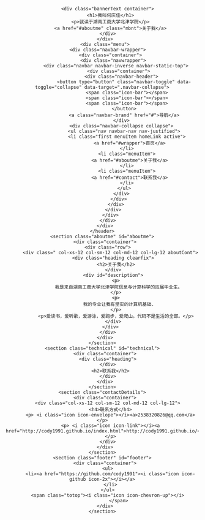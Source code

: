 <html>

<head>
  <meta charset="UTF-8" />
  <link rel="shortcut icon" href="http://cody1991.github.io/favicon.ico" />
  <meta http-equiv="X-UA-Compatible" content="IE=edge,chrome=1">
  <title>codytang 个人简历</title>
  <meta name="viewport" content="width=device-width, initial-scale=1.0, minimum-scale=1.0, maximum-scale=1.0, user-scalable=0">
  <link rel="stylesheet" type="text/css" href="./css/bootstrap.css">
  <link rel="stylesheet" type="text/css" href="./css/style.css">
  <link rel="stylesheet" href="./css/font-awesome.min.css">
</head>

<body>
  <div class="wrapper" id="wrapper">
    <header>
     
        <div class="bannerText container">
          <h1>我叫何庆佳</h1>
          <p>就读于湖南工商大学北津学院</p>
          <a href="#aboutme" class="mbnt">关于我</a>
        </div>
      </div>
      <div class="menu">
        <div class="navbar-wrapper">
          <div class="container">
            <div class="navwrapper">
              <div class="navbar navbar-inverse navbar-static-top">
                <div class="container">
                  <div class="navbar-header">
                    <button type="button" class="navbar-toggle" data-toggle="collapse" data-target=".navbar-collapse">
                      <span class="icon-bar"></span>
                      <span class="icon-bar"></span>
                      <span class="icon-bar"></span>
                    </button>
                    <a class="navbar-brand" href="#">导航</a>
                  </div>
                  <div class="navbar-collapse collapse">
                    <ul class="nav navbar-nav nav-justified">
                      <li class="first menuItem homeLink active">
                        <a href="#wrapper">首页</a>
                      </li>
                      <li class="menuItem">
                        <a href="#aboutme">关于我</a>
                      </li>
                      <li class="menuItem">
                        <a href="#contact">联系我</a>
                      </li>
                    </ul>
                  </div>
                </div>
              </div>
            </div>
          </div>
        </div>
      </div>
    </header>
    <section class="aboutme" id="aboutme">
      <div class="container">
        <div class="row">
          <div class=" col-xs-12 col-sm-12 col-md-12 col-lg-12 aboutCont">
            <div class="heading clearfix">
              <h2>关于我</h2>
            </div>
            <div id="description">
              <p>
                我是来自湖南工商大学北津学院信息与计算科学的应届毕业生。
              </p>
              <p>
                我的专业让我有坚实的计算机基础.
              </p>
              <p>爱读书，爱听歌，爱游泳，爱跑步，爱爬山。代码不是生活的全部。</p>
            </div>
          </div>
        </div>
      </div>
    </section>
    <section class="technical" id="technical">
      <div class="container">
        <div class="heading">
        </div>
          <h2>联系我</h2>
        </div>
      </div>
    </section>
    <section class="contactDetails">
      <div class="container">
        <div class="col-xs-12 col-sm-12 col-md-12 col-lg-12">
          <h4>联系方式</h4>
          <p> <i class="icon icon-envelope"></i><a>2538320826@qq.com</a></p>
          <p> <i class="icon icon-link"></i><a href="http://cody1991.github.io/index.html">http://cody1991.github.io/</a>
          </p>
        </div>
      </div>
    </section>
    <section class="footer" id="footer">
      <div class="container">
        <ul>
          <li><a href="https://github.com/cody1991"><i class="icon icon-github icon-2x"></i></a>
          </li>
        </ul>
        <span class="totop"><i class="icon icon-chevron-up"></i>
                </span>
      </div>
    </section>
  </div>
  <script src="./js/jquery-2.1.4.min.js"></script>
  <script src="./js/bootstrap.js"></script>
  <script src="./js/jquery.waterfall.js"></script>
  <script src="./js/stickUp.js"></script>
  <script type="text/javascript">
  jQuery(function($) {
    $(document).ready(function() {
      //enabling stickUp on the '.navbar-wrapper' class

      $('.navbar-wrapper').stickUp({
        parts: {
          0: 'wrapper',
          1: 'aboutme',
          2: 'technical',
          3: 'exprience',
          4: 'reffernces',
          5: 'contact'
        },
        itemClass: 'menuItem',
        itemHover: 'active',
        topMargin: 'auto'
      });
    });
  });

  </script>
  <script src="./js/jquery.superslides.js"></script>
  <script src="./js/jquery.easing.min.js"></script>
  <script src="./js/custom.js"></script>
  <script src="js/jquery.easypiechart.js"></script>
</body>

</html>
